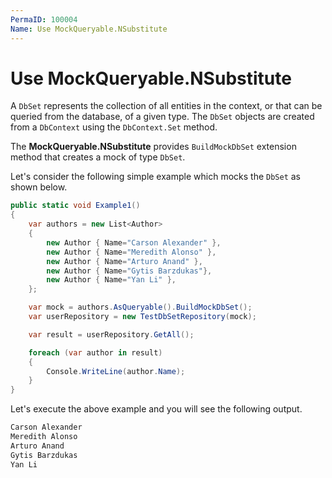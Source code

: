 ```yaml
---
PermaID: 100004
Name: Use MockQueryable.NSubstitute
---
```


# Use MockQueryable.NSubstitute

A `DbSet` represents the collection of all entities in the context, or that can be queried from the database, of a given type. The `DbSet` objects are created from a `DbContext` using the `DbContext.Set` method.

The **MockQueryable.NSubstitute** provides `BuildMockDbSet` extension method that creates a mock of type `DbSet`.

Let's consider the following simple example which mocks the `DbSet` as shown below.

```csharp
public static void Example1()
{
    var authors = new List<Author>
    {
        new Author { Name="Carson Alexander" },
        new Author { Name="Meredith Alonso" },
        new Author { Name="Arturo Anand" },
        new Author { Name="Gytis Barzdukas"},
        new Author { Name="Yan Li" },
    };

    var mock = authors.AsQueryable().BuildMockDbSet();
    var userRepository = new TestDbSetRepository(mock);

    var result = userRepository.GetAll();

    foreach (var author in result)
    {
        Console.WriteLine(author.Name);
    }
}
```

Let's execute the above example and you will see the following output.

```csharp
Carson Alexander
Meredith Alonso
Arturo Anand
Gytis Barzdukas
Yan Li
```
